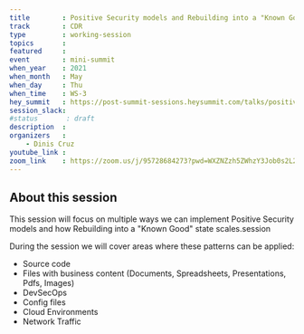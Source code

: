 ```yaml
---
title        : Positive Security models and Rebuilding into a "Known Good" state
track        : CDR
type         : working-session
topics       :
featured     :
event        : mini-summit
when_year    : 2021
when_month   : May
when_day     : Thu
when_time    : WS-3
hey_summit   : https://post-summit-sessions.heysummit.com/talks/positive-security-models-and-rebuilding-into-a-known-good-state/
session_slack:
#status       : draft
description  :
organizers   :
    - Dinis Cruz
youtube_link :
zoom_link    : https://zoom.us/j/95728684273?pwd=WXZNZzh5ZWhzY3Job0s2L25FL3RYQT09
---
```


## About this session

This session will focus on multiple ways we can implement Positive Security models
and how Rebuilding into a "Known Good" state scales.session

During the session we will cover areas where these patterns can be applied:

 - Source code
 - Files with business content (Documents, Spreadsheets, Presentations, Pdfs, Images)
 - DevSecOps
 - Config files
 - Cloud Environments
 - Network Traffic
